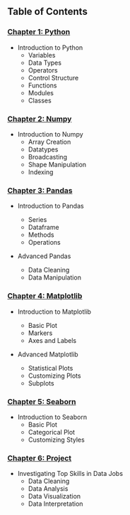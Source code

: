 ## Table of Contents

### [Chapter 1: Python](/1_python/)

- Introduction to Python
    - Variables
    - Data Types
    - Operators
    - Control Structure
    - Functions
    - Modules
    - Classes

### [Chapter 2: Numpy](2_numpy/)

- Introduction to Numpy
    - Array Creation
    - Datatypes
    - Broadcasting
    - Shape Manipulation
    - Indexing

### [Chapter 3: Pandas](3_pandas/)

- Introduction to Pandas
    - Series
    - Dataframe
    - Methods
    - Operations

- Advanced Pandas
    - Data Cleaning
    - Data Manipulation

### [Chapter 4: Matplotlib](4_matplotlib/)

- Introduction to Matplotlib
    - Basic Plot
    - Markers
    - Axes and Labels

- Advanced Matplotlib
    - Statistical Plots
    - Customizing Plots
    - Subplots

### [Chapter 5: Seaborn](5_seaborn/)

- Introduction to Seaborn
    - Basic Plot
    - Categorical Plot
    - Customizing Styles

### [Chapter 6: Project](/6_Project/)

- Investigating Top Skills in Data Jobs
    - Data Cleaning
    - Data Analysis
    - Data Visualization
    - Data Interpretation